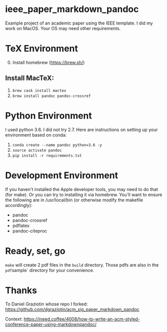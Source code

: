 # ieee_paper_markdown_pandoc
Example project of an academic paper using the IEEE template. I did my work on MacOS. Your OS may need other requirements.

# TeX Environment
0. Install homebrew (https://brew.sh/)

## Install MacTeX:
1. `brew cask install mactex`
2. `brew install pandoc pandoc-crossref`

# Python Environment
I used python 3.6. I did not try 2.7. Here are instructions on setting up your environment based on conda:

1. `conda create --name pandoc python=3.6 -y`
2. `source activate pandoc`
3. `pip install -r requirements.txt`

# Development Environment
If you haven't installed the Apple developer tools, you may need to do that (for make).
Or you can try to installing it via homebrew.
You'll want to ensure the following are in /usr/local/bin (or otherwise modify the makefile accordingly):

* pandoc
* pandoc-crossref
* pdflatex
* pandoc-citeproc

# Ready, set, go
`make` will create 2 pdf files in the `build` directory.
Those pdfs are also in the `pdf`sample` directory for your convenience.

# Thanks
To Daniel Graziotin whose repo I forked: https://github.com/dgraziotin/acm_sig_paper_markdown_pandoc

Context: https://ineed.coffee/4008/how-to-write-an-acm-styled-conference-paper-using-markdownpandoc/
